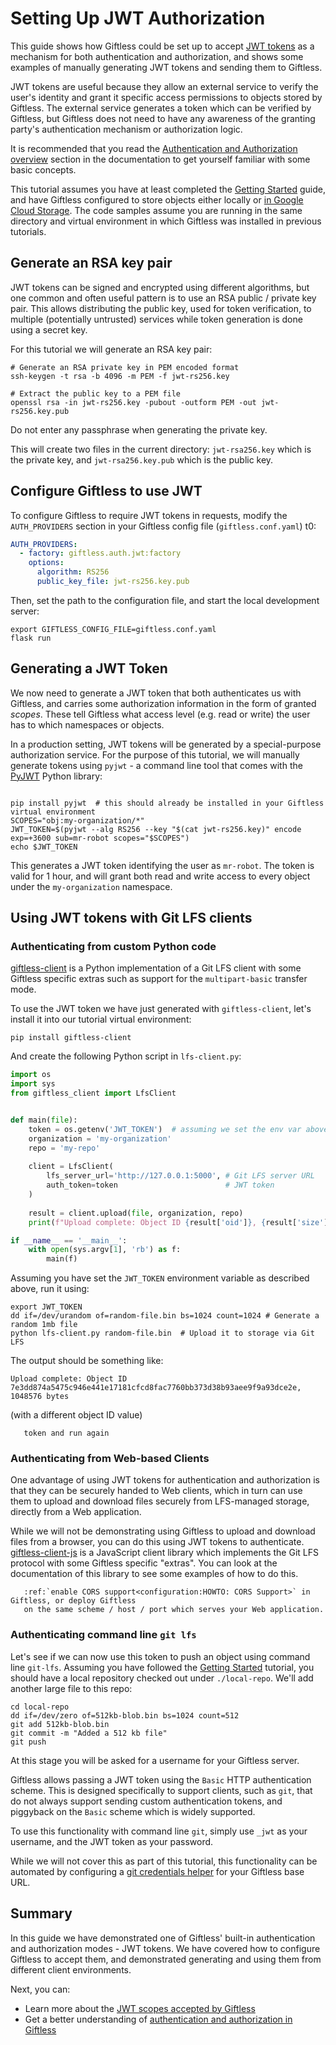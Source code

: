 Setting Up JWT Authorization
============================
This guide shows how Giftless could be set up to accept [JWT tokens](https://jwt.io/) as a mechanism for both 
authentication and authorization, and shows some examples of manually generating JWT tokens and sending them to 
Giftless. 

JWT tokens are useful because they allow an external service to verify the user's identity and grant it specific access 
permissions to objects stored by Giftless. The external service generates a token which can be verified by Giftless, but
Giftless does not need to have any awareness of the granting party's authentication mechanism or authorization logic. 

It is recommended that you read the [Authentication and Authorization overview](<auth-providers:Overview>) section in 
the documentation to get yourself familiar with some basic concepts. 

This tutorial assumes you have at least completed the [Getting Started](quickstart.md) guide, and have Giftless 
configured to store objects either locally or [in Google Cloud Storage](using-gcs.md). The code samples assume you 
are running in the same directory and virtual environment in which Giftless was installed in previous tutorials. 

## Generate an RSA key pair
JWT tokens can be signed and encrypted using different algorithms, but one common and often useful pattern is to use
an RSA public / private key pair. This allows distributing the public key, used for token verification, to multiple 
(potentially untrusted) services while token generation is done using a secret key. 

For this tutorial we will generate an RSA key pair:

```shell
# Generate an RSA private key in PEM encoded format
ssh-keygen -t rsa -b 4096 -m PEM -f jwt-rs256.key

# Extract the public key to a PEM file
openssl rsa -in jwt-rs256.key -pubout -outform PEM -out jwt-rs256.key.pub
```
Do not enter any passphrase when generating the private key.

This will create two files in the current directory: `jwt-rsa256.key` which is the private key, and `jwt-rsa256.key.pub`
which is the public key. 

## Configure Giftless to use JWT
To configure Giftless to require JWT tokens in requests, modify the `AUTH_PROVIDERS` section in your Giftless config 
file (`giftless.conf.yaml`) t0:

```yaml
AUTH_PROVIDERS:
  - factory: giftless.auth.jwt:factory
    options: 
      algorithm: RS256
      public_key_file: jwt-rs256.key.pub
```

Then, set the path to the configuration file, and start the local development server:

```shell
export GIFTLESS_CONFIG_FILE=giftless.conf.yaml
flask run
```

## Generating a JWT Token
We now need to generate a JWT token that both authenticates us with Giftless, and carries some authorization information
in the form of granted *scopes*. These tell Giftless what access level (e.g. read or write) the user has to which 
namespaces or objects. 

In a production setting, JWT tokens will be generated by a special-purpose authorization service. For the purpose of 
this tutorial, we will manually generate tokens using `pyjwt` - a command line tool that comes with the 
[PyJWT](https://pyjwt.readthedocs.io/en/stable/) Python library:

```note:: you can also use the debugging tool in https://jwt.io to generate tokens
```

```shell
pip install pyjwt  # this should already be installed in your Giftless virtual environment
SCOPES="obj:my-organization/*"
JWT_TOKEN=$(pyjwt --alg RS256 --key "$(cat jwt-rs256.key)" encode exp=+3600 sub=mr-robot scopes="$SCOPES")
echo $JWT_TOKEN
```

This generates a JWT token identifying the user as `mr-robot`. The token is valid for 1 hour, and will grant both read
and write access to every object under the `my-organization` namespace.  

## Using JWT tokens with Git LFS clients

### Authenticating from custom Python code
[giftless-client](https://github.com/datopian/giftless-client-js) is a Python implementation of a Git LFS client with 
some Giftless specific extras such as support for the `multipart-basic` transfer mode. 

To use the JWT token we have just generated with `giftless-client`, let's install it into our tutorial virtual 
environment:

```shell
pip install giftless-client
```

And create the following Python script in `lfs-client.py`:
```python
import os
import sys
from giftless_client import LfsClient


def main(file):
    token = os.getenv('JWT_TOKEN')  # assuming we set the env var above
    organization = 'my-organization'
    repo = 'my-repo'
    
    client = LfsClient(
        lfs_server_url='http://127.0.0.1:5000', # Git LFS server URL
        auth_token=token                        # JWT token
    )
    
    result = client.upload(file, organization, repo)
    print(f"Upload complete: Object ID {result['oid']}, {result['size']} bytes")

if __name__ == '__main__':
    with open(sys.argv[1], 'rb') as f:
        main(f)

```

Assuming you have set the `JWT_TOKEN` environment variable as described above, run it using:

```shell
export JWT_TOKEN
dd if=/dev/urandom of=random-file.bin bs=1024 count=1024 # Generate a random 1mb file
python lfs-client.py random-file.bin  # Upload it to storage via Git LFS
```

The output should be something like:

```
Upload complete: Object ID 7e3dd874a5475c946e441e17181cfcd8fac7760bb373d38b93aee9f9a93dce2e, 1048576 bytes
```

(with a different object ID value)

```note:: this will fail if an hour or more has passed since we generated our token. In this case, simply regenerate the
   token and run again
```

### Authenticating from Web-based Clients
One advantage of using JWT tokens for authentication and authorization is that they can be securely handed to Web 
clients, which in turn can use them to upload and download files securely from LFS-managed storage, directly from a Web 
application.

While we will not be demonstrating using Giftless to upload and download files from a browser, you can do this using
JWT tokens to authenticate. [giftless-client-js](https://github.com/datopian/giftless-client-js) is a JavaScript client 
library which implements the Git LFS protocol with some Giftless specific "extras".  You can look at the documentation 
of this library to see some examples of how to do this. 

```important:: To communicate with Giftless from a browser, you will most likely need to 
   :ref:`enable CORS support<configuration:HOWTO: CORS Support>` in Giftless, or deploy Giftless
   on the same scheme / host / port which serves your Web application.
```

### Authenticating command line `git lfs`
Let's see if we can now use this token to push an object using command line `git-lfs`. Assuming you have followed the
[Getting Started](quickstart.md) tutorial, you should have a local repository checked out under `./local-repo`. We'll
add another large file to this repo:

```shell
cd local-repo
dd if=/dev/zero of=512kb-blob.bin bs=1024 count=512
git add 512kb-blob.bin
git commit -m "Added a 512 kb file"
git push
```

At this stage you will be asked for a username for your Giftless server.

Giftless allows passing a JWT token using the `Basic` HTTP authentication scheme. This is designed specifically to 
support clients, such as `git`, that do not always support sending custom authentication tokens, and piggyback on the 
`Basic` scheme which is widely supported. 

To use this functionality with command line `git`, simply use `_jwt` as your username, and the JWT token as your 
password.

While we will not cover this as part of this tutorial, this functionality can be automated by configuring a
[git credentials helper](https://git-scm.com/docs/gitcredentials) for your Giftless base URL.

## Summary
In this guide we have demonstrated one of Giftless' built-in authentication and authorization modes - JWT tokens. We
have covered how to configure Giftless to accept them, and demonstrated generating and using them from different 
client environments. 

Next, you can:
* Learn more about the [JWT scopes accepted by Giftless](auth-providers:Scopes)
* Get a better understanding of [authentication and authorization in Giftless](auth-providers.md)

